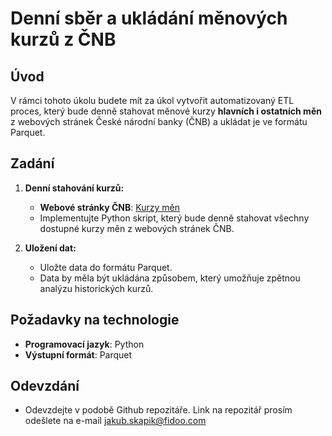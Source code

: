# Denní sběr a ukládání měnových kurzů z ČNB

## Úvod

V rámci tohoto úkolu budete mít za úkol vytvořit automatizovaný ETL proces, který bude denně stahovat měnové kurzy **hlavních i ostatních měn** z webových stránek České národní banky (ČNB) a ukládat je ve formátu Parquet.

## Zadání

1. **Denní stahování kurzů:**
   - **Webové stránky ČNB**: [Kurzy měn](https://www.cnb.cz/cs/financni-trhy/devizovy-trh/)
   - Implementujte Python skript, který bude denně stahovat všechny dostupné kurzy měn z webových stránek ČNB.
  
2. **Uložení dat:**
   - Uložte data do formátu Parquet.
   - Data by měla být ukládána způsobem, který umožňuje zpětnou analýzu historických kurzů.

## Požadavky na technologie

- **Programovací jazyk**: Python
- **Výstupní formát**: Parquet

## Odevzdání
- Odevzdejte v podobě Github repozitáře. Link na repozitář prosím odešlete na e-mail jakub.skapik@fidoo.com
